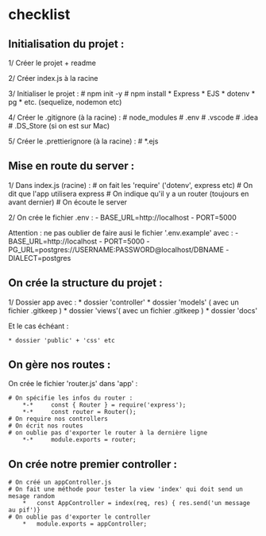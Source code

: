 # checklist 


## Initialisation du projet :

1/ Créer le projet + readme

2/ Créer index.js à la racine

3/ Initialiser le projet :
    # npm init -y
    # npm install 
        * Express
        * EJS
        * dotenv
        * pg
        * etc. (sequelize, nodemon etc)


4/ Créer le .gitignore (à la racine) :
    #   node_modules
    #   .env
    #   .vscode
    #   .idea
    #   .DS_Store (si on est sur Mac)

5/ Créer le .prettierignore (à la racine) :
    #   *.ejs



## Mise en route du server :

1/ Dans index.js (racine) :
    # on fait les 'require' ('dotenv', express etc)
    # On dit que l'app utilisera express
    # On indique qu'il y a un router (toujours en avant dernier)
    # On écoute le server
 
2/ On crée le fichier .env :
    *-*     BASE_URL=http://localhost
    *-*     PORT=5000
    
Attention : ne pas oublier de faire ausi le fichier '.env.example' avec :
    *-*     BASE_URL=http://localhost
    *-*     PORT=5000
    *-*     PG_URL=postgres://USERNAME:PASSWORD@localhost/DBNAME
    *-*     DIALECT=postgres



 ## On crée la structure du projet :

1/ Dossier app avec :
    * dossier 'controller' 
    * dossier 'models' ( avec un fichier .gitkeep )
    * dossier 'views'( avec un fichier .gitkeep )
    * dossier 'docs'

  Et le cas échéant :

    * dossier 'public' + 'css' etc



## On gère nos routes :

On crée le fichier 'router.js' dans 'app' :

    # On spécifie les infos du router :
        *-*     const { Router } = require('express');
        *-*     const router = Router();
    # On require nos controllers
    # On écrit nos routes
    # on oublie pas d'exporter le router à la dernière ligne
        *-*     module.exports = router;


 ## On crée notre premier controller :

    # On créé un appController.js
    # On fait une méthode pour tester la view 'index' qui doit send un mesage random
        *   const AppController = index(req, res) { res.send('un message au pif')}
    # On oublie pas d'exporter le controller 
        *   module.exports = appController;